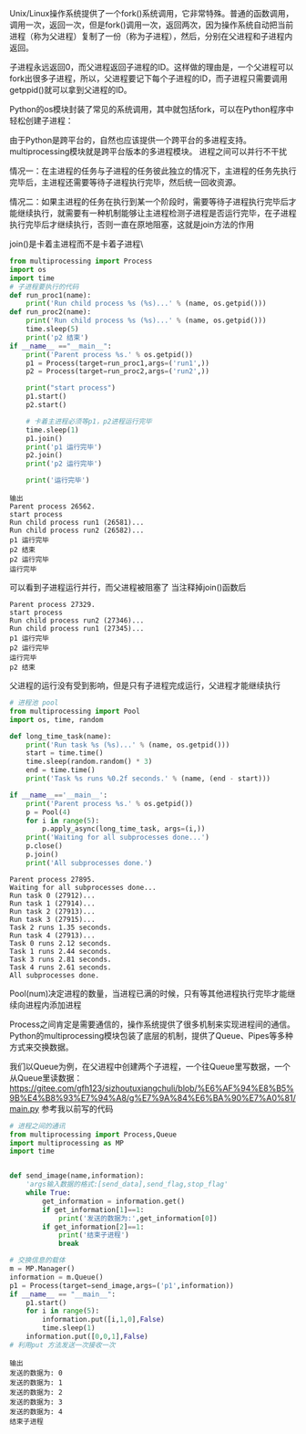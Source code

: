 Unix/Linux操作系统提供了一个fork()系统调用，它非常特殊。普通的函数调用，调用一次，返回一次，但是fork()调用一次，返回两次，因为操作系统自动把当前进程（称为父进程）复制了一份（称为子进程），然后，分别在父进程和子进程内返回。

子进程永远返回0，而父进程返回子进程的ID。这样做的理由是，一个父进程可以fork出很多子进程，所以，父进程要记下每个子进程的ID，而子进程只需要调用getppid()就可以拿到父进程的ID。

Python的os模块封装了常见的系统调用，其中就包括fork，可以在Python程序中轻松创建子进程：

由于Python是跨平台的，自然也应该提供一个跨平台的多进程支持。multiprocessing模块就是跨平台版本的多进程模块。
进程之间可以并行不干扰

情况一：在主进程的任务与子进程的任务彼此独立的情况下，主进程的任务先执行完毕后，主进程还需要等待子进程执行完毕，然后统一回收资源。

情况二：如果主进程的任务在执行到某一个阶段时，需要等待子进程执行完毕后才能继续执行，就需要有一种机制能够让主进程检测子进程是否运行完毕，在子进程执行完毕后才继续执行，否则一直在原地阻塞，这就是join方法的作用

join()是卡着主进程而不是卡着子进程\

```python
from multiprocessing import Process
import os
import time
# 子进程要执行的代码
def run_proc1(name):
    print('Run child process %s (%s)...' % (name, os.getpid()))
def run_proc2(name):
    print('Run child process %s (%s)...' % (name, os.getpid()))
    time.sleep(5)
    print('p2 结束')
if __name__ =="__main__":
    print('Parent process %s.' % os.getpid())
    p1 = Process(target=run_proc1,args=('run1',))
    p2 = Process(target=run_proc2,args=('run2',))

    print("start process")
    p1.start()
    p2.start()

    # 卡着主进程必须等p1，p2进程运行完毕
    time.sleep(1)
    p1.join()
    print('p1 运行完毕')
    p2.join()
    print('p2 运行完毕')

    print('运行完毕')
```
```
输出
Parent process 26562.
start process
Run child process run1 (26581)...
Run child process run2 (26582)...
p1 运行完毕
p2 结束
p2 运行完毕
运行完毕
```
可以看到子进程运行并行，而父进程被阻塞了
当注释掉join()函数后
```
Parent process 27329.
start process
Run child process run2 (27346)...
Run child process run1 (27345)...
p1 运行完毕
p2 运行完毕
运行完毕
p2 结束
```
父进程的运行没有受到影响，但是只有子进程完成运行，父进程才能继续执行

```python
# 进程池 pool
from multiprocessing import Pool
import os, time, random

def long_time_task(name):
    print('Run task %s (%s)...' % (name, os.getpid()))
    start = time.time()
    time.sleep(random.random() * 3)
    end = time.time()
    print('Task %s runs %0.2f seconds.' % (name, (end - start)))

if __name__=='__main__':
    print('Parent process %s.' % os.getpid())
    p = Pool(4)
    for i in range(5):
        p.apply_async(long_time_task, args=(i,))
    print('Waiting for all subprocesses done...')
    p.close()
    p.join()
    print('All subprocesses done.')
```
```
Parent process 27895.
Waiting for all subprocesses done...
Run task 0 (27912)...
Run task 1 (27914)...
Run task 2 (27913)...
Run task 3 (27915)...
Task 2 runs 1.35 seconds.
Run task 4 (27913)...
Task 0 runs 2.12 seconds.
Task 1 runs 2.44 seconds.
Task 3 runs 2.81 seconds.
Task 4 runs 2.61 seconds.
All subprocesses done.
```

Pool(num)决定进程的数量，当进程已满的时候，只有等其他进程执行完毕才能继续向进程内添加进程

Process之间肯定是需要通信的，操作系统提供了很多机制来实现进程间的通信。Python的multiprocessing模块包装了底层的机制，提供了Queue、Pipes等多种方式来交换数据。

我们以Queue为例，在父进程中创建两个子进程，一个往Queue里写数据，一个从Queue里读数据：
https://gitee.com/gfh123/sizhoutuxiangchuli/blob/%E6%AF%94%E8%B5%9B%E4%B8%93%E7%94%A8/g%E7%9A%84%E6%BA%90%E7%A0%81/main.py
参考我以前写的代码

```python
# 进程之间的通讯
from multiprocessing import Process,Queue
import multiprocessing as MP
import time


def send_image(name,information):
    'args输入数据的格式:[send_data],send_flag,stop_flag'
    while True:
        get_information = information.get()
        if get_information[1]==1:
            print('发送的数据为:',get_information[0])
        if get_information[2]==1:
            print('结束子进程')
            break

# 交换信息的载体
m = MP.Manager()
information = m.Queue() 
p1 = Process(target=send_image,args=('p1',information))
if __name__ == "__main__":
    p1.start()
    for i in range(5):
        information.put([i,1,0],False)
        time.sleep(1)
    information.put([0,0,1],False)
# 利用put 方法发送一次接收一次
```

```
输出
发送的数据为: 0
发送的数据为: 1
发送的数据为: 2
发送的数据为: 3
发送的数据为: 4
结束子进程
```

